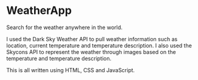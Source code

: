 # WeatherApp
Search for the weather anywhere in the world.

I used the Dark Sky Weather API to pull weather information such as location, current temperature and temperature description. I also used the Skycons API to represent the weather through images based on the temperature and temperature description. 

This is all written using HTML, CSS and JavaScript.